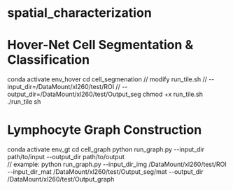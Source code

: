 # spatial_characterization
 
# Hover-Net Cell Segmentation & Classification
conda activate env_hover
cd cell_segmenation
// modify run_tile.sh
// --input_dir=/DataMount/xl260/test/ROI
// --output_dir=/DataMount/xl260/test/Output_seg
chmod +x run_tile.sh
./run_tile sh

# Lymphocyte Graph Construction 
conda activate env_gt
cd cell_graph
python run_graph.py --input_dir path/to/input --output_dir path/to/output  
// example:
python run_graph.py --input_dir_img /DataMount/xl260/test/ROI --input_dir_mat /DataMount/xl260/test/Output_seg/mat --output_dir /DataMount/xl260/test/Output_graph 
